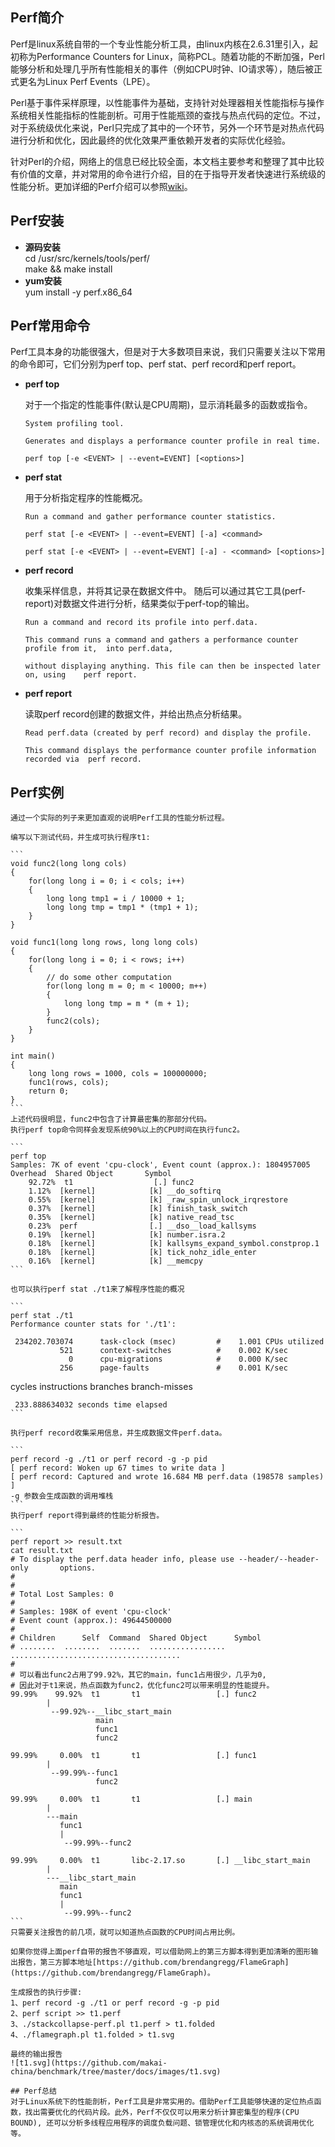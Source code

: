 ## Perf简介  
Perf是linux系统自带的一个专业性能分析工具，由linux内核在2.6.31里引入，起初称为Performance Counters for Linux，简称PCL。随着功能的不断加强，Perl能够分析和处理几乎所有性能相关的事件（例如CPU时钟、IO请求等），随后被正式更名为Linux Perf Events（LPE）。
  
Perl基于事件采样原理，以性能事件为基础，支持针对处理器相关性能指标与操作系统相关性能指标的性能剖析。可用于性能瓶颈的查找与热点代码的定位。不过，对于系统级优化来说，Perl只完成了其中的一个环节，另外一个环节是对热点代码进行分析和优化，因此最终的优化效果严重依赖开发者的实际优化经验。  

针对Perl的介绍，网络上的信息已经比较全面，本文档主要参考和整理了其中比较有价值的文章，并对常用的命令进行介绍，目的在于指导开发者快速进行系统级的性能分析。更加详细的Perf介绍可以参照[wiki](https://perf.wiki.kernel.org/index.php)。  
## Perf安装  
* **源码安装**     
cd /usr/src/kernels/tools/perf/  
make && make install  
* **yum安装**  
yum install -y perf.x86_64  

## Perf常用命令
Perf工具本身的功能很强大，但是对于大多数项目来说，我们只需要关注以下常用的命令即可，它们分别为perf top、perf stat、perf record和perf report。  

* **perf top**  
	
	对于一个指定的性能事件(默认是CPU周期)，显示消耗最多的函数或指令。  

	``` 
	System profiling tool.

	Generates and displays a performance counter profile in real time.

	perf top [-e <EVENT> | --event=EVENT] [<options>]
	```
* **perf stat**  
	
	用于分析指定程序的性能概况。  

	```
	Run a command and gather performance counter statistics.

	perf stat [-e <EVENT> | --event=EVENT] [-a] <command>

	perf stat [-e <EVENT> | --event=EVENT] [-a] - <command> [<options>]
	```
* **perf record**  
	
	收集采样信息，并将其记录在数据文件中。
	随后可以通过其它工具(perf-report)对数据文件进行分析，结果类似于perf-top的输出。  

	```
	Run a command and record its profile into perf.data.

	This command runs a command and gathers a performance counter profile from it, 	into perf.data,

	without displaying anything. This file can then be inspected later on, using 	perf report.
	```
* **perf report**  
	
	读取perf record创建的数据文件，并给出热点分析结果。  

	```
	Read perf.data (created by perf record) and display the profile.

	This command displays the performance counter profile information recorded via 	perf record.
	```
## Perf实例  
	通过一个实际的列子来更加直观的说明Perf工具的性能分析过程。  

	编写以下测试代码，并生成可执行程序t1: 

	```
	void func2(long long cols)
	{
		for(long long i = 0; i < cols; i++)
		{
			long long tmp1 = i / 10000 + 1;
			long long tmp = tmp1 * (tmp1 + 1);
		}
	}

	void func1(long long rows, long long cols)
	{
		for(long long i = 0; i < rows; i++)
		{
			// do some other computation
			for(long long m = 0; m < 10000; m++)
			{
				long long tmp = m * (m + 1);
			}
			func2(cols);
		}
	}

	int main()
	{
		long long rows = 1000, cols = 100000000;
		func1(rows, cols);
		return 0;
	}
	```  
	上述代码很明显，func2中包含了计算最密集的那部分代码。  
	执行perf top命令同样会发现系统90%以上的CPU时间在执行func2。

	```
	perf top
	Samples: 7K of event 'cpu-clock', Event count (approx.): 1804957005
	Overhead  Shared Object       Symbol
  		92.72%  t1                  [.] func2
   		1.12%  [kernel]            [k] __do_softirq
   		0.55%  [kernel]            [k] _raw_spin_unlock_irqrestore
   		0.37%  [kernel]            [k] finish_task_switch
   		0.35%  [kernel]            [k] native_read_tsc
   		0.23%  perf                [.] __dso__load_kallsyms
   		0.19%  [kernel]            [k] number.isra.2
   		0.18%  [kernel]            [k] kallsyms_expand_symbol.constprop.1
   		0.18%  [kernel]            [k] tick_nohz_idle_enter
   		0.16%  [kernel]            [k] __memcpy
	```

	也可以执行perf stat ./t1来了解程序性能的概况  
	
	```
	perf stat ./t1
 	Performance counter stats for './t1':
 	
     234202.703074      task-clock (msec)         #    1.001 CPUs utilized
               521      context-switches          #    0.002 K/sec
                 0      cpu-migrations            #    0.000 K/sec
               256      page-faults               #    0.001 K/sec
   <not supported>      cycles
   <not supported>      instructions
   <not supported>      branches
   <not supported>      branch-misses

     233.888634032 seconds time elapsed
	```
	
	执行perf record收集采用信息，并生成数据文件perf.data。  
	
	```
	perf record -g ./t1 or perf record -g -p pid  
	[ perf record: Woken up 67 times to write data ]
	[ perf record: Captured and wrote 16.684 MB perf.data (198578 samples) ]
	-g 参数会生成函数的调用堆栈  
	```  
	执行perf report得到最终的性能分析报告。  
	
	```
	perf report >> result.txt
	cat result.txt  
	# To display the perf.data header info, please use --header/--header-only 		options.
	#
	#
	# Total Lost Samples: 0
	#
	# Samples: 198K of event 'cpu-clock'
	# Event count (approx.): 49644500000
	#
	# Children      Self  Command  Shared Object      Symbol
	# ........  ........  .......  .................  ......................................
	# 
	# 可以看出func2占用了99.92%，其它的main，func1占用很少，几乎为0,   
	# 因此对于t1来说，热点函数为func2，优化func2可以带来明显的性能提升。
    99.99%    99.92%  t1       t1                 [.] func2
            |
             --99.92%--__libc_start_main
                       main
                       func1
                       func2

    99.99%     0.00%  t1       t1                 [.] func1
            |
             --99.99%--func1
                       func2

    99.99%     0.00%  t1       t1                 [.] main
            |
            ---main
               func1
               |
                --99.99%--func2

    99.99%     0.00%  t1       libc-2.17.so       [.] __libc_start_main
            |
            ---__libc_start_main
               main
               func1
               |
                --99.99%--func2
	```
	只需要关注报告的前几项，就可以知道热点函数的CPU时间占用比例。 
	 
	如果你觉得上面perf自带的报告不够直观，可以借助网上的第三方脚本得到更加清晰的图形输出报告，第三方脚本地址[https://github.com/brendangregg/FlameGraph](https://github.com/brendangregg/FlameGraph)。  

	生成报告的执行步骤:  
	1、perf record -g ./t1 or perf record -g -p pid  
	2、perf script >> t1.perf  
	3、./stackcollapse-perf.pl t1.perf > t1.folded  
	4、./flamegraph.pl t1.folded > t1.svg  

	最终的输出报告  
	![t1.svg](https://github.com/makai-china/benchmark/tree/master/docs/images/t1.svg)      
	
	## Perf总结  
	对于Linux系统下的性能剖析，Perf工具是非常实用的。借助Perf工具能够快速的定位热点函数，找出需要优化的代码片段。此外，Perf不仅仅可以用来分析计算密集型的程序(CPU BOUND), 还可以分析多线程应用程序的调度负载问题、锁管理优化和内核态的系统调用优化等。

